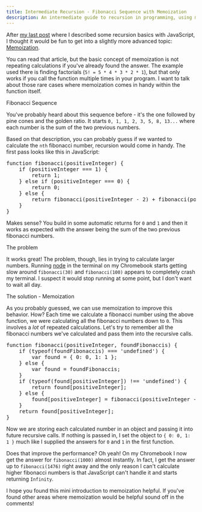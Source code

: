 ```yaml
---
title: Intermediate Recursion - Fibonacci Sequence with Memoization
description: An intermediate guide to recursion in programming, using memoization
---
```


<p>After <a href="/blog/posts/recursion-basics-adding-numbers-in-an-array-with-javascript">my last post</a> where I described some recursion basics with JavaScript, I thought it would be fun to get into a slightly more advanced topic: <a href="http://en.wikipedia.org/wiki/Memoization">Memoization</a>.</p>

<p>You can read that article, but the basic concept of memoization is not repeating calculations if you've already found the answer. The example used there is finding factorials (<code>5! = 5 * 4 * 3 * 2 * 1</code>), but that only works if you call the function multiple times in your program. I want to talk about those rare cases where memoization comes in handy within the function itself.</p>
<p class="lead">Fibonacci Sequence</p>
<p>You've probably heard about this sequence before - it's the one followed by pine cones and the golden ratio. It starts <code>0, 1, 1, 2, 3, 5, 8, 13...</code> where each number is the sum of the two previous numbers.</p>
<p>Based on that description, you can probably guess if we wanted to calculate the <code>nth</code> fibonacci number, recursion would come in handy. The first pass looks like this in JavaScript:</p>
<pre>
function fibonacci(positiveInteger) {
    if (positiveInteger === 1) {
        return 1;
    } else if (positiveInteger === 0) {
        return 0;
    } else {
        return fibonacci(positiveInteger - 2) + fibonacci(positiveInteger - 1);
    }
}
</pre>
<p>Makes sense? You build in some automatic returns for <code>0</code> and <code>1</code> and then it works as expected with the answer being the sum of the two previous fibonacci numbers.</p>
<p class="lead">The problem</p>
<p>It works great! The problem, though, lies in trying to calculate larger numbers. Running <a href="http://nodejs.org/">node</a> in the terminal on my Chromebook starts getting slow around <code>fibonacci(30)</code> and <code>fibonacci(100)</code> appears to completely crash my terminal. I suspect it would stop running at some point, but I don't want to wait all day.</p>
<p class="lead">The solution - Memoization</p>
<p>As you probably guessed, we can use memoization to improve this behavior. How? Each time we calculate a fibonacci number using the above function, we were calculating all the fibonacci numbers down to <code>0</code>. This involves a <em>lot</em> of repeated calculations. Let's try to remember all the fibonacci numbers we've calculated and pass them into the recursive calls.</p>
<pre>
function fibonacci(positiveInteger, foundFibonaccis) {
    if (typeof(foundFibonaccis) === 'undefined') {
        var found = { 0: 0, 1: 1 };
    } else {
        var found = foundFibonaccis;
    }
    if (typeof(found[positiveInteger]) !== 'undefined') {
        return found[positiveInteger];
    } else {
        found[positiveInteger] = fibonacci(positiveInteger - 2, found) + fibonacci(positiveInteger - 1, found);
    }
    return found[positiveInteger];
}
</pre>
<p>Now we are storing each calculated number in an object and passing it into future recursive calls. If nothing is passed in, I set the object to <code>{ 0: 0, 1: 1 }</code> much like I supplied the answers for <code>0</code> and <code>1</code> in the first function.</p>
<p>Does that improve the performance? Oh yeah! On my Chromebook I now get the answer for <code>fibonacci(1000)</code> almost instantly. In fact, I get the answer up to <code>fibonacci(1476)</code> right away and the only reason I can't calculate higher fibonacci numbers is that JavaScript can't handle it and starts returning <code>Infinity</code>.</p>
<p>I hope you found this mini introduction to memoization helpful. If you've found other areas where memoization would be helpful sound off in the comments!</p>
